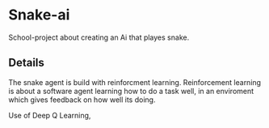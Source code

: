 # Snake-ai

School-project about creating an Ai that playes snake.

## Details

The snake agent is build with reinforcment learning.
Reinforcement learning is about a software agent learning how to do a task well,
in an enviroment which gives feedback on how well its doing.

Use of Deep Q Learning,
